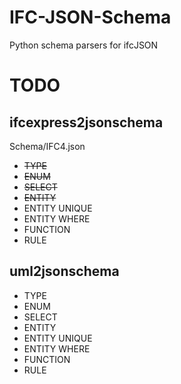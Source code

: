 # IFC-JSON-Schema
Python schema parsers for ifcJSON


# TODO
## ifcexpress2jsonschema
Schema/IFC4.json
* ~~TYPE~~
* ~~ENUM~~
* ~~SELECT~~
* ~~ENTITY~~
* ENTITY UNIQUE
* ENTITY WHERE
* FUNCTION
* RULE

## uml2jsonschema
* TYPE
* ENUM
* SELECT
* ENTITY
* ENTITY UNIQUE
* ENTITY WHERE
* FUNCTION
* RULE
